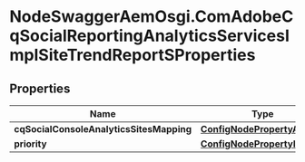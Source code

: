 # NodeSwaggerAemOsgi.ComAdobeCqSocialReportingAnalyticsServicesImplSiteTrendReportSProperties

## Properties

Name | Type | Description | Notes
------------ | ------------- | ------------- | -------------
**cqSocialConsoleAnalyticsSitesMapping** | [**ConfigNodePropertyArray**](ConfigNodePropertyArray.md) |  | [optional] 
**priority** | [**ConfigNodePropertyInteger**](ConfigNodePropertyInteger.md) |  | [optional] 


